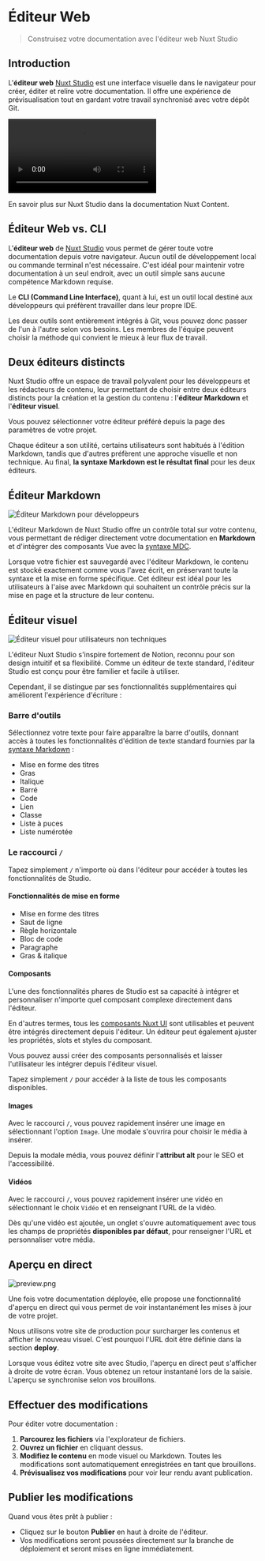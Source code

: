 # Éditeur Web

> Construisez votre documentation avec l'éditeur web Nuxt Studio

## **Introduction**

L'**éditeur web** [Nuxt Studio](https://nuxt.studio) est une interface visuelle dans le navigateur pour créer, éditer et relire votre documentation. Il offre une expérience de prévisualisation tout en gardant votre travail synchronisé avec votre dépôt Git.

<video :controls="true" :loop="true" src="https://res.cloudinary.com/nuxt/video/upload/v1747230893/studio/wzt9zfmdvk7hgmdx3cnt.mp4">



</video>

<prose-tip to="https://content.nuxt.com/studio">

En savoir plus sur Nuxt Studio dans la documentation Nuxt Content.

</prose-tip>

## **Éditeur Web vs. CLI**

L'**éditeur web** de [Nuxt Studio](https://nuxt.studio) vous permet de gérer toute votre documentation depuis votre navigateur. Aucun outil de développement local ou commande terminal n'est nécessaire. C'est idéal pour maintenir votre documentation à un seul endroit, avec un outil simple sans aucune compétence Markdown requise.

Le **CLI (Command Line Interface)**, quant à lui, est un outil local destiné aux développeurs qui préfèrent travailler dans leur propre IDE.

<prose-note>

Les deux outils sont entièrement intégrés à Git, vous pouvez donc passer de l'un à l'autre selon vos besoins. Les membres de l'équipe peuvent choisir la méthode qui convient le mieux à leur flux de travail.

</prose-note>

## **Deux éditeurs distincts**

Nuxt Studio offre un espace de travail polyvalent pour les développeurs et les rédacteurs de contenu, leur permettant de choisir entre deux éditeurs distincts pour la création et la gestion du contenu : l'**éditeur Markdown** et l'**éditeur visuel**.

Vous pouvez sélectionner votre éditeur préféré depuis la page des paramètres de votre projet.

<prose-note>

Chaque éditeur a son utilité, certains utilisateurs sont habitués à l'édition Markdown, tandis que d'autres préfèrent une approche visuelle et non technique. Au final, **la syntaxe Markdown est le résultat final** pour les deux éditeurs.

</prose-note>

## **Éditeur Markdown**

![Éditeur Markdown pour développeurs](/documentation/markdown-editor-studio.png)

L'éditeur Markdown de Nuxt Studio offre un contrôle total sur votre contenu, vous permettant de rédiger directement votre documentation en **Markdown** et d'intégrer des composants Vue avec la [syntaxe MDC](https://content.nuxt.com/docs/files/markdown#mdc-syntax).

Lorsque votre fichier est sauvegardé avec l'éditeur Markdown, le contenu est stocké exactement comme vous l'avez écrit, en préservant toute la syntaxe et la mise en forme spécifique. Cet éditeur est idéal pour les utilisateurs à l'aise avec Markdown qui souhaitent un contrôle précis sur la mise en page et la structure de leur contenu.

## **Éditeur visuel**

![Éditeur visuel pour utilisateurs non techniques](/documentation/visual-editor-studio.png)

L'éditeur Nuxt Studio s'inspire fortement de Notion, reconnu pour son design intuitif et sa flexibilité. Comme un éditeur de texte standard, l'éditeur Studio est conçu pour être familier et facile à utiliser.

Cependant, il se distingue par ses fonctionnalités supplémentaires qui améliorent l'expérience d'écriture :

### **Barre d'outils**

Sélectionnez votre texte pour faire apparaître la barre d'outils, donnant accès à toutes les fonctionnalités d'édition de texte standard fournies par la [syntaxe Markdown](/fr/essentials/markdown-syntax) :

- Mise en forme des titres
- Gras
- Italique
- Barré
- Code
- Lien
- Classe
- Liste à puces
- Liste numérotée

### **Le raccourci** `/`

Tapez simplement `/` n'importe où dans l'éditeur pour accéder à toutes les fonctionnalités de Studio.

#### **Fonctionnalités de mise en forme**

- Mise en forme des titres
- Saut de ligne
- Règle horizontale
- Bloc de code
- Paragraphe
- Gras & italique

#### **Composants**

L'une des fonctionnalités phares de Studio est sa capacité à intégrer et personnaliser n'importe quel composant complexe directement dans l'éditeur.

En d'autres termes, tous les [composants Nuxt UI](/fr/essentials/components) sont utilisables et peuvent être intégrés directement depuis l'éditeur. Un éditeur peut également ajuster les propriétés, slots et styles du composant.

<prose-note>

Vous pouvez aussi créer des composants personnalisés et laisser l'utilisateur les intégrer depuis l'éditeur visuel.

</prose-note>

Tapez simplement `/` pour accéder à la liste de tous les composants disponibles.

#### **Images**

Avec le raccourci `/`, vous pouvez rapidement insérer une image en sélectionnant l'option `Image`. Une modale s'ouvrira pour choisir le média à insérer.

Depuis la modale média, vous pouvez définir l'**attribut alt** pour le SEO et l'accessibilité.

#### **Vidéos**

Avec le raccourci `/`, vous pouvez rapidement insérer une vidéo en sélectionnant le choix `Vidéo` et en renseignant l'URL de la vidéo.

Dès qu'une vidéo est ajoutée, un onglet s'ouvre automatiquement avec tous les champs de propriétés **disponibles par défaut**, pour renseigner l'URL et personnaliser votre média.

## **Aperçu en direct**

![preview.png](/documentation/preview-studio.png)

Une fois votre documentation déployée, elle propose une fonctionnalité d'aperçu en direct qui vous permet de voir instantanément les mises à jour de votre projet.

Nous utilisons votre site de production pour surcharger les contenus et afficher le nouveau visuel. C'est pourquoi l'URL doit être définie dans la section **deploy**.

Lorsque vous éditez votre site avec Studio, l'aperçu en direct peut s'afficher à droite de votre écran. Vous obtenez un retour instantané lors de la saisie. L'aperçu se synchronise selon vos brouillons.

## **Effectuer des modifications**

Pour éditer votre documentation :

1. **Parcourez les fichiers** via l'explorateur de fichiers.
2. **Ouvrez un fichier** en cliquant dessus.
3. **Modifiez le contenu** en mode visuel ou Markdown. Toutes les modifications sont automatiquement enregistrées en tant que brouillons.
4. **Prévisualisez vos modifications** pour voir leur rendu avant publication.

## **Publier les modifications**

Quand vous êtes prêt à publier :

- Cliquez sur le bouton **Publier** en haut à droite de l'éditeur.
- Vos modifications seront poussées directement sur la branche de déploiement et seront mises en ligne immédiatement.
